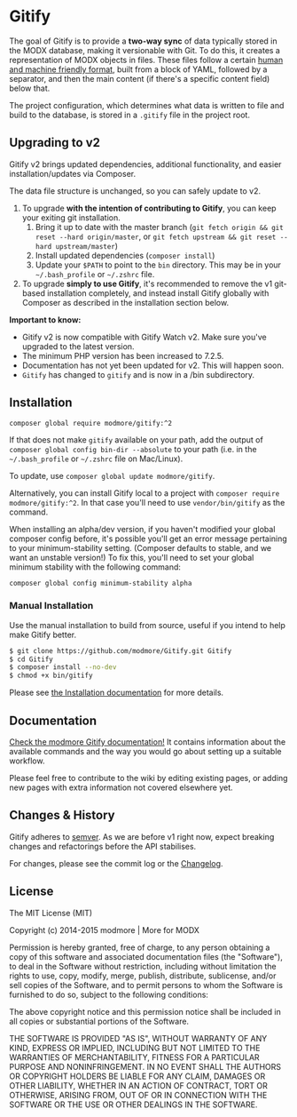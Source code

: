 Gitify
======

The goal of Gitify is to provide a **two-way sync** of data typically stored in the MODX database, making it versionable with Git. To do this, it creates a representation of MODX objects in files. These files follow a certain [human and machine friendly format](https://gist.github.com/Mark-H/5acafdc1c364f70fa4e7), built from a block of YAML, followed by a separator, and then the main content (if there's a specific content field) below that.

The project configuration, which determines what data is written to file and build to the database, is stored in a `.gitify` file in the project root.

## Upgrading to v2

Gitify v2 brings updated dependencies, additional functionality, and easier installation/updates via Composer.

The data file structure is unchanged, so you can safely update to v2. 

1. To upgrade **with the intention of contributing to Gitify**, you can keep your exiting git installation. 
   1. Bring it up to date with the master branch (`git fetch origin && git reset --hard origin/master`, or `git fetch upstream && git reset --hard upstream/master`)
   2. Install updated dependencies (`composer install`)
   3. Update your `$PATH` to point to the `bin` directory. This may be in your `~/.bash_profile` or `~/.zshrc` file. 
2. To upgrade **simply to use Gitify**, it's recommended to remove the v1 git-based installation completely, and instead install Gitify globally with Composer as described in the installation section below.

**Important to know:**

- Gitify v2 is now compatible with Gitify Watch v2. Make sure you've upgraded to the latest version.
- The minimum PHP version has been increased to 7.2.5.
- Documentation has not yet been updated for v2. This will happen soon.
- `Gitify` has changed to `gitify` and is now in a /bin subdirectory.

## Installation

````bash 
composer global require modmore/gitify:^2
````

If that does not make `gitify` available on your path, add the output of `composer global config bin-dir --absolute` to your path (i.e. in the `~/.bash_profile` or `~/.zshrc` file on Mac/Linux).

To update, use `composer global update modmore/gitify`. 

Alternatively, you can install Gitify local to a project with `composer require modmore/gitify:^2`. In that case you'll need to use `vendor/bin/gitify` as the command. 

When installing an alpha/dev version, if you haven't modified your global composer config before, it's possible you'll 
get an error message pertaining to your minimum-stability setting. (Composer defaults to stable, and we want an unstable version!)
To fix this, you'll need to set your global minimum stability with the following command:
```
composer global config minimum-stability alpha
```

### Manual Installation

Use the manual installation to build from source, useful if you intend to help make Gitify better.

````bash
$ git clone https://github.com/modmore/Gitify.git Gitify
$ cd Gitify
$ composer install --no-dev
$ chmod +x bin/gitify
````

Please see [the Installation documentation](https://docs.modmore.com/en/Open_Source/Gitify/Installation/index.html) for more details.


## Documentation

[Check the modmore Gitify documentation!](https://docs.modmore.com/en/Open_Source/Gitify/index.html) It contains information about the available commands and the way you would go about setting up a suitable workflow.

Please feel free to contribute to the wiki by editing existing pages, or adding new pages with extra information not covered elsewhere yet.

## Changes & History

Gitify adheres to [semver](http://semver.org). As we are before v1 right now, expect breaking changes and refactorings before the API stabilises.

For changes, please see the commit log or the [Changelog](CHANGELOG.md).

## License

The MIT License (MIT)

Copyright (c) 2014-2015 modmore | More for MODX

Permission is hereby granted, free of charge, to any person obtaining a copy
of this software and associated documentation files (the "Software"), to deal
in the Software without restriction, including without limitation the rights
to use, copy, modify, merge, publish, distribute, sublicense, and/or sell
copies of the Software, and to permit persons to whom the Software is
furnished to do so, subject to the following conditions:

The above copyright notice and this permission notice shall be included in all
copies or substantial portions of the Software.

THE SOFTWARE IS PROVIDED "AS IS", WITHOUT WARRANTY OF ANY KIND, EXPRESS OR
IMPLIED, INCLUDING BUT NOT LIMITED TO THE WARRANTIES OF MERCHANTABILITY,
FITNESS FOR A PARTICULAR PURPOSE AND NONINFRINGEMENT. IN NO EVENT SHALL THE
AUTHORS OR COPYRIGHT HOLDERS BE LIABLE FOR ANY CLAIM, DAMAGES OR OTHER
LIABILITY, WHETHER IN AN ACTION OF CONTRACT, TORT OR OTHERWISE, ARISING FROM,
OUT OF OR IN CONNECTION WITH THE SOFTWARE OR THE USE OR OTHER DEALINGS IN THE
SOFTWARE.
